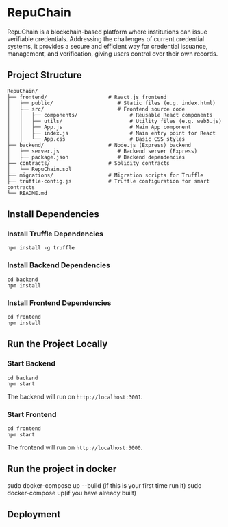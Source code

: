 # RepuChain
RepuChain is a blockchain-based platform where institutions can issue verifiable credentials. Addressing the challenges of current credential systems, it provides a secure and efficient way for credential issuance, management, and verification, giving users control over their own records.

## Project Structure
```
RepuChain/
├── frontend/                    # React.js frontend
│   ├── public/                     # Static files (e.g. index.html)
│   ├── src/                        # Frontend source code
│   │   ├── components/                 # Reusable React components
│   │   ├── utils/                      # Utility files (e.g. web3.js)
│   │   ├── App.js                      # Main App component
│   │   ├── index.js                    # Main entry point for React
│   │   └── App.css                     # Basic CSS styles
├── backend/                     # Node.js (Express) backend
│   ├── server.js                   # Backend server (Express)
│   ├── package.json                # Backend dependencies
├── contracts/                   # Solidity contracts
│   └── RepuChain.sol            
├── migrations/                  # Migration scripts for Truffle
├── truffle-config.js            # Truffle configuration for smart contracts                   
└── README.md
```

## Install Dependencies
### Install Truffle Dependencies
```
npm install -g truffle
```
### Install Backend Dependencies
```
cd backend
npm install
```
### Install Frontend Dependencies
```
cd frontend
npm install
```

## Run the Project Locally
### Start Backend
```
cd backend
npm start
```
The backend will run on `http://localhost:3001`.
### Start Frontend
```
cd frontend
npm start
```
The frontend will run on `http://localhost:3000`.

## Run the project in docker
sudo docker-compose up --build (if this is your first time run it)
sudo docker-compose up(if you have already built)

## Deployment

